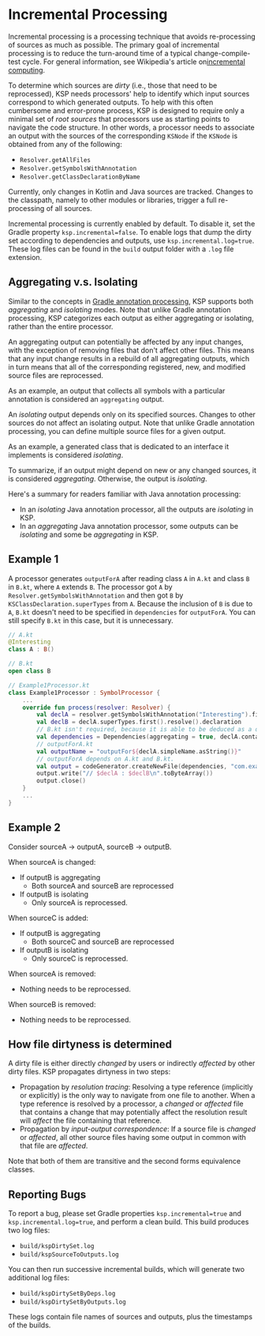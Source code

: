 # Incremental Processing

Incremental processing is a processing technique that avoids re-processing of sources as much as possible.
The primary goal of incremental processing is to reduce the turn-around time of a typical change-compile-test cycle.
For general information, see Wikipedia's article on[incremental computing](https://en.wikipedia.org/wiki/Incremental_computing).

To determine which sources are _dirty_ (i.e., those that need to be reprocessed), KSP needs
processors' help to identify which input sources correspond to which generated outputs.
To help with this often cumbersome and error-prone process, KSP is designed to require only a minimal
set of *root sources* that processors use as starting points to navigate the code structure. In other
words, a processor needs to associate an output with the sources of the corresponding `KSNode` if the
`KSNode` is obtained from any of the following:
* `Resolver.getAllFiles`
* `Resolver.getSymbolsWithAnnotation`
* `Resolver.getClassDeclarationByName`

Currently, only changes in Kotlin and Java sources are tracked. Changes to the classpath, namely to other modules
or libraries, trigger a full re-processing of all sources.

Incremental processing is currently enabled by default. To disable it, set the Gradle property
`ksp.incremental=false`. To enable logs that dump the dirty set according to dependencies and
outputs, use `ksp.incremental.log=true`. These log files can be found in the `build` output folder with a `.log` file extension.

## Aggregating v.s. Isolating

Similar to the concepts in [Gradle annotation processing](https://docs.gradle.org/current/userguide/java_plugin.html#sec:incremental_annotation_processing),
KSP supports both *aggregating* and *isolating* modes. Note that unlike Gradle annotation processing,
KSP categorizes each output as either aggregating or isolating, rather than the entire processor.


An aggregating output can potentially be affected by any input changes, with the exception of removing files that don't affect
other files. This means that any input change results in a rebuild of all aggregating outputs,
which in turn means that all of the corresponding registered, new, and modified source files are reprocessed.

As an example, an output that collects all symbols with a particular annotation is considered an `aggregating` output.


An *isolating* output depends only on its specified sources. Changes to other sources do not affect an isolating output.
Note that unlike Gradle annotation processing, you can define multiple source files for a given output.

As an example, a generated class that is dedicated to an interface it implements is considered *isolating*.

To summarize, if an output might depend on new or any changed sources, it is considered *aggregating*. Otherwise, the output is *isolating*.

Here's a summary for readers familiar with Java annotation processing:
* In an *isolating* Java annotation processor, all the outputs are *isolating* in KSP.
* In an *aggregating* Java annotation processor, some outputs can be *isolating* and some be
*aggregating* in KSP.

## Example 1
A processor generates `outputForA` after reading class `A` in `A.kt` and class `B` in `B.kt`,
where `A` extends `B`. The processor got `A` by `Resolver.getSymbolsWithAnnotation` and then got
`B` by `KSClassDeclaration.superTypes` from `A`. Because the inclusion of `B` is due to `A`,
`B.kt` doesn't need to be specified in `dependencies` for `outputForA`. You can still specify `B.kt` in this case, but it is unnecessary.

```kotlin
// A.kt
@Interesting
class A : B()

// B.kt
open class B

// Example1Processor.kt
class Example1Processor : SymbolProcessor {
    ...
    override fun process(resolver: Resolver) {
        val declA = resolver.getSymbolsWithAnnotation("Interesting").first() as KSClassDeclaration
        val declB = declA.superTypes.first().resolve().declaration
        // B.kt isn't required, because it is able to be deduced as a dependency by KSP.
        val dependencies = Dependencies(aggregating = true, declA.containingFile!!)
        // outputForA.kt
        val outputName = "outputFor${declA.simpleName.asString()}"
        // outputForA depends on A.kt and B.kt.
        val output = codeGenerator.createNewFile(dependencies, "com.example", outputName, "kt")
        output.write("// $declA : $declB\n".toByteArray())
        output.close()
    }
    ...
}
```

## Example 2
Consider sourceA -> outputA, sourceB -> outputB.

When sourceA is changed:
* If outputB is aggregating
  * Both sourceA and sourceB are reprocessed
* If outputB is isolating
  * Only sourceA is reprocessed.

When sourceC is added:
* If outputB is aggregating
  * Both sourceC and sourceB are reprocessed
* If outputB is isolating
  * Only sourceC is reprocessed.

When sourceA is removed:
* Nothing needs to be reprocessed.

When sourceB is removed:
* Nothing needs to be reprocessed.

## How file dirtyness is determined
A dirty file is either directly *changed* by users or indirectly *affected* by other dirty files. KSP propagates dirtyness in two steps:
* Propagation by *resolution tracing*:
  Resolving a type reference (implicitly or explicitly) is the only way to navigate from one file
  to another. When a type reference is resolved by a processor, a *changed* or *affected* file that
  contains a change that may potentially affect the resolution result will *affect* the file
  containing that reference.
* Propagation by *input-output correspondence*:
  If a source file is *changed* or *affected*, all other source files having some output in common
  with that file are *affected*.

Note that both of them are transitive and the second forms equivalence classes.

## Reporting Bugs
To report a bug, please set Gradle properties `ksp.incremental=true` and `ksp.incremental.log=true`,
and perform a clean build. This build produces two log files:

* `build/kspDirtySet.log`
* `build/kspSourceToOutputs.log`

You can then run successive incremental builds, which will generate two additional log files:

* `build/kspDirtySetByDeps.log`
* `build/kspDirtySetByOutputs.log`

These logs contain file names of sources and outputs, plus the timestamps of the builds.